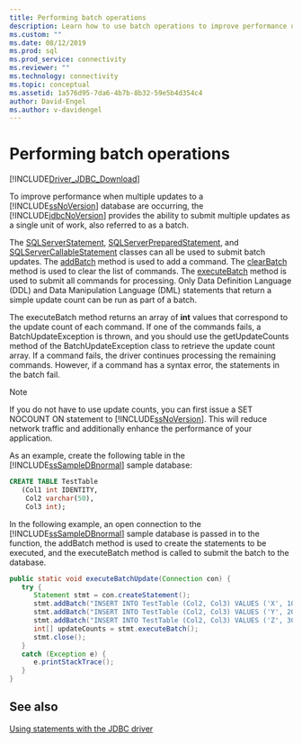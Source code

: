 ```yaml
---
title: Performing batch operations
description: Learn how to use batch operations to improve performance using the Microsoft JDBC Driver for SQL Server.
ms.custom: ""
ms.date: 08/12/2019
ms.prod: sql
ms.prod_service: connectivity
ms.reviewer: ""
ms.technology: connectivity
ms.topic: conceptual
ms.assetid: 1a576d95-7da6-4b7b-8b32-59e5b4d354c4
author: David-Engel
ms.author: v-davidengel
---
```

# Performing batch operations

[!INCLUDE[Driver_JDBC_Download](../../includes/driver_jdbc_download.md)]

To improve performance when multiple updates to a [!INCLUDE[ssNoVersion](../../includes/ssnoversion-md.md)] database are occurring, the [!INCLUDE[jdbcNoVersion](../../includes/jdbcnoversion_md.md)] provides the ability to submit multiple updates as a single unit of work, also referred to as a batch.

The [SQLServerStatement](reference/sqlserverstatement-class.md), [SQLServerPreparedStatement](reference/sqlserverpreparedstatement-class.md), and [SQLServerCallableStatement](reference/sqlservercallablestatement-class.md) classes can all be used to submit batch updates. The [addBatch](reference/addbatch-method-sqlserverpreparedstatement.md) method is used to add a command. The [clearBatch](reference/clearbatch-method-sqlserverpreparedstatement.md) method is used to clear the list of commands. The [executeBatch](reference/executebatch-method-sqlserverstatement.md) method is used to submit all commands for processing. Only Data Definition Language (DDL) and Data Manipulation Language (DML) statements that return a simple update count can be run as part of a batch.

The executeBatch method returns an array of **int** values that correspond to the update count of each command. If one of the commands fails, a BatchUpdateException is thrown, and you should use the getUpdateCounts method of the BatchUpdateException class to retrieve the update count array. If a command fails, the driver continues processing the remaining commands. However, if a command has a syntax error, the statements in the batch fail.

> [!NOTE]
> If you do not have to use update counts, you can first issue a SET NOCOUNT ON statement to [!INCLUDE[ssNoVersion](../../includes/ssnoversion-md.md)]. This will reduce network traffic and additionally enhance the performance of your application.

As an example, create the following table in the [!INCLUDE[ssSampleDBnormal](../../includes/sssampledbnormal_md.md)] sample database:

```sql
CREATE TABLE TestTable
   (Col1 int IDENTITY,
    Col2 varchar(50),
    Col3 int);
```

In the following example, an open connection to the [!INCLUDE[ssSampleDBnormal](../../includes/sssampledbnormal_md.md)] sample database is passed in to the function, the addBatch method is used to create the statements to be executed, and the executeBatch method is called to submit the batch to the database.

```java
public static void executeBatchUpdate(Connection con) {
   try {
      Statement stmt = con.createStatement();
      stmt.addBatch("INSERT INTO TestTable (Col2, Col3) VALUES ('X', 100)");
      stmt.addBatch("INSERT INTO TestTable (Col2, Col3) VALUES ('Y', 200)");
      stmt.addBatch("INSERT INTO TestTable (Col2, Col3) VALUES ('Z', 300)");
      int[] updateCounts = stmt.executeBatch();
      stmt.close();
   }
   catch (Exception e) {
      e.printStackTrace();
   }
}
```

## See also

[Using statements with the JDBC driver](using-statements-with-the-jdbc-driver.md)
